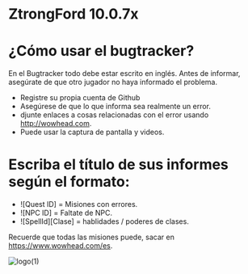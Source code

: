 # ZtrongFord 10.0.7x
# ¿Cómo usar el bugtracker?
En el Bugtracker todo debe estar escrito en inglés. Antes de informar, asegúrate de que otro jugador no haya informado el problema.

* Registre su propia cuenta de Github
* Asegúrese de que lo que informa sea realmente un error.
* djunte enlaces a cosas relacionadas con el error usando http://wowhead.com.
* Puede usar la captura de pantalla y videos.

# Escriba el título de sus informes según el formato:

* ![Quest ID] = Misiones con errores.
* ![NPC ID] = Faltate de NPC.
* ![SpellId][Clase] = hablidades / poderes de clases.

Recuerde que todas las misiones puede, sacar en https://www.wowhead.com/es.

![logo(1)](https://user-images.githubusercontent.com/89896094/231340430-741534db-28ae-4945-919b-cd9604c8af21.png)
